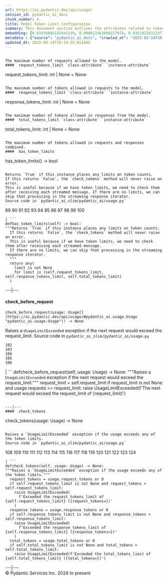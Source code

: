 ```yaml
---
url: https://ai.pydantic.dev/api/usage/
session_id: pydantic_ai_docs
chunk_number: 4
title: Model Token Limit Configuration
summary: This document section outlines the attributes related to token limits for model requests and responses, including maximum allowed tokens for requests, responses, and the total combined. It also describes a method to check if token limits are placed on an instance.
embedding: [0.01916845142841339, 0.008011463098227978, 0.035101503133773804, -0.02755224145948887, 0.007767524104565382, -0.009102767333388329, -0.033329740166664124, 0.014225482009351254, 0.0044005271047353745, -0.021620677784085274, 0.01832108572125435, -0.05233128368854523, -0.015316787175834179, 0.003206511028110981, -0.01699868030846119, -0.003524273168295622, -0.02327689342200756, 0.0731816291809082, 0.022583594545722008, 0.05055952072143555, 0.04550100117921829, 0.05402601882815361, -0.0030717025510966778, 0.01207496877759695, 0.012402360327541828, -0.012408779934048653, 0.038157157599925995, 0.02224978432059288, 0.008756117895245552, -0.002161746844649315, 0.02006717398762703, -0.007485068403184414, -0.0044005271047353745, -0.004949389025568962, -0.012010774575173855, -0.03017137385904789, -0.01771765761077404, 0.03571777045726776, 0.024624977260828018, -0.020182723179459572, -0.0045545934699475765, -0.03612861409783363, -0.027603598311543465, -0.012575685046613216, -0.09582941979169846, 0.029067229479551315, 0.039928924292325974, 0.01384031493216753, -0.03196881711483002, 0.002579010557383299, -0.03882478177547455, 0.04319000244140625, -0.03297024965286255, 0.010271105915307999, 0.01583034172654152, 0.009918036870658398, -0.020311111584305763, 0.05869936943054199, 0.015868859365582466, -0.06414305418729782, 0.01530394796282053, 0.0001569753949297592, -0.0010527883423492312, 0.005941193085163832, -0.015175559557974339, 0.016497964039444923, -0.015894535928964615, -0.005190118215978146, -0.035358283668756485, 0.014225482009351254, 0.03774631395936012, 0.033612195402383804, -0.030684929341077805, -0.003501805244013667, -0.005552816670387983, -0.039030201733112335, 0.016870291903614998, 0.09012895822525024, -0.004772854503244162, -0.013955865055322647, -0.026127126067876816, -0.0073438407853245735, -0.024650653824210167, 0.031557973474264145, -0.0007137616048566997, -0.029503751546144485, -0.0483512319624424, 0.0033413192722946405, -0.03602590411901474, -0.07112740725278854, -0.011035019531846046, -0.030967384576797485, 0.0013063562801107764, 0.007298904936760664, 0.07446552067995071, -0.008730440400540829, 0.030505184084177017, 0.0006800595438107848, -0.015085686929523945, -0.004031409043818712, 0.013583538122475147, -0.03204585239291191, -0.048993173986673355, 0.039774857461452484, 0.01598440855741501, 0.051483917981386185, 0.012280391529202461, 0.011163407936692238, 0.002449016785249114, -0.015060009434819221, -0.05798039212822914, 0.019296839833259583, 0.000616266333963722, 0.025241242721676826, -0.04524422064423561, -0.004962228238582611, -0.07456822693347931, 0.04632268846035004, 0.010335300117731094, 0.0002633976982906461, -0.022159911692142487, -0.013224049471318722, 0.039774857461452484, 0.0034279816318303347, 0.013711926527321339, 0.0019065740052610636, 0.012466554529964924, -0.04218856990337372, -0.0848906934261322, 0.006689057685434818, 0.04308728873729706, 0.014623487368226051, 0.053974661976099014, -0.04717005416750908, 0.004769644699990749, -0.04596319794654846, -0.030993063002824783, -0.00018847078899852931, -0.022313978523015976, -0.018256891518831253, 0.010707627981901169, 0.004718289244920015, -0.009122026152908802, 0.030838996171951294, -0.017923079431056976, -0.015034331008791924, -0.02852799743413925, -0.014662004075944424, -0.007587779778987169, 0.02709004282951355, 0.010380236431956291, 0.04362652450799942, 0.015355303883552551, -0.024560783058404922, -0.0409817136824131, -0.03944104537367821, 0.04085332527756691, 0.07867667078971863, 0.013724765740334988, -0.014636325649917126, -0.051920440047979355, 0.017640624195337296, -0.02150512859225273, -0.04016002640128136, -0.005905886180698872, 0.012222616001963615, 0.00826182123273611, -0.01887315697968006, -0.07128147780895233, -0.04742683097720146, 0.024920271709561348, 0.03456227108836174, -0.013005788438022137, -0.02945239655673504, 0.024201294407248497, -0.04652811214327812, -0.08566102385520935, 0.044576600193977356, -0.018680574372410774, -0.05721006169915199, -0.0034183524549007416, 0.0013304292224347591, -0.04026273638010025, -0.023456638678908348, -0.050456807017326355, -0.03782334923744202, -0.018089985474944115, -0.0022564337123185396, 0.0032000914216041565, 0.02945239655673504, 0.017525075003504753, 0.035075828433036804, 0.027911730110645294, 0.028450964018702507, -0.0053217168897390366, -0.04596319794654846, 0.015406658872961998, 0.009783228859305382, 0.01355785969644785, 0.03720708191394806, 0.004140539560467005, 0.02195448987185955, 0.017833208665251732, -0.004301025532186031, 0.054385505616664886, -0.04812013357877731, -0.02237817272543907, 0.02312282659113407, -0.0380287691950798, -0.012723332270979881, -0.021312544122338295, -0.044140078127384186, 0.021171316504478455, -0.013442309573292732, 0.01055356115102768, 0.005363443400710821, -0.031249839812517166, 0.0006620048661716282, 0.0102518480271101, 0.006939415819942951, -0.018950190395116806, 0.06789200752973557, 0.07251400500535965, -0.013634893111884594, -0.024560783058404922, 0.030684929341077805, 0.010476527735590935, 0.04639972001314163, -0.013660570606589317, 0.03320135176181793, -0.007286065723747015, -0.0007422479102388024, -0.0031647845171391964, -0.03646242618560791, 0.0029304749332368374, -0.02899019606411457, 0.009558548219501972, 0.009879520162940025, 0.03266211599111557, -0.06645405292510986, 0.010630594566464424, -0.013930187560617924, 0.0028614660259336233, 0.05895614996552467, 0.0004722301382571459, -0.035538025200366974, -0.0014564107405021787, -0.008088495582342148, 0.001407462521456182, 0.028913162648677826, 0.05977783724665642, -0.022313978523015976, 0.01318553276360035, -0.006117727607488632, -0.04552667587995529, -0.006258955225348473, -0.023520832881331444, 0.034177105873823166, 0.015278270468115807, 0.031249839812517166, 0.03715572506189346, 0.0394924022257328, -0.05168934166431427, -0.029786206781864166, 0.027783341705799103, -0.020555051043629646, -0.0013520948123186827, 0.033304061740636826, -0.018038630485534668, -0.008293918333947659, -0.0007302114390768111, 0.03782334923744202, 0.023097150027751923, -0.027167076244950294, -0.03073628433048725, 0.01579182595014572, 0.017499396577477455, 0.009648419916629791, -0.003456869162619114, -0.003466498339548707, 0.017486557364463806, -0.013827476650476456, 0.05839123949408531, 0.05168934166431427, 0.024817559868097305, 0.014957298524677753, 0.02973485179245472, -0.007209032773971558, 0.017653463408350945, -0.00826182123273611, -0.004949389025568962, 0.0020028657745569944, 0.006204389967024326, -0.016318220645189285, 0.020092850551009178, 0.015432336367666721, 0.02667919732630253, 0.0006804607692174613, 0.011420185677707195, -0.051920440047979355, 0.022519400343298912, -6.404395389836282e-05, -0.037540894001722336, -0.04128984734416008, -0.009975811466574669, -0.0022628530859947205, 0.04968647658824921, 0.03746385872364044, -0.002161746844649315, 0.004827419761568308, 0.017165586352348328, 0.012973690405488014, -0.03612861409783363, -0.028168508782982826, -0.017974436283111572, -0.014739037491381168, 0.030633574351668358, -0.0052350545302033424, 0.028605030849575996, 0.018192697316408157, -0.00560738192871213, 0.0031856477726250887, 0.01844947412610054, 0.047067344188690186, 0.00699719088152051, 0.00023892357421573251, 0.011516477912664413, -0.002631970914080739, 0.00399289233610034, -0.03761792555451393, -5.887831139261834e-05, 0.012556427158415318, -0.023687738925218582, 0.02458645962178707, -0.038311224430799484, -0.03320135176181793, 0.008878087624907494, 0.01857786253094673, -0.0263710655272007, 0.07441416382789612, 0.009719033725559711, 0.01857786253094673, -0.036950305104255676, -0.019142773002386093, -0.01207496877759695, 0.018346762284636497, 0.02140241675078869, 0.0336892269551754, 0.028605030849575996, 0.0498148649930954, -0.0053217168897390366, -0.011388088576495647, 0.023944515734910965, 0.015175559557974339, -0.045629389584064484, -0.029092907905578613, 0.018410958349704742, -0.029503751546144485, -0.0285536739975214, 0.01744804158806801, -0.06080494821071625, -0.007966526784002781, -0.008293918333947659, 0.007998623885214329, -0.026602163910865784, -0.03484472632408142, -0.02167203463613987, -0.010880952700972557, -0.02667919732630253, -0.012793946079909801, 0.017460880801081657, 0.010669111274182796, 0.055874817073345184, -0.023623544722795486, 0.007247549016028643, 0.009937294758856297, -0.038465291261672974, 0.034485239535570145, -0.005501461215317249, -0.008204045705497265, 0.0482998751103878, -0.0014002405805513263, -0.0004106436390429735, 0.048402588814496994, -0.004750386346131563, 0.018629219383001328, 0.009096348658204079, -0.008364532142877579, -0.024419555440545082, -0.00959064532071352, 0.030145695433020592, -0.03761792555451393, -0.005767867900431156, -0.009597064927220345, 0.013981543481349945, -0.00864698737859726, -0.013788959942758083, 0.061113081872463226, 0.04573209956288338, 0.025664925575256348, -0.019117096439003944, 0.003108614357188344, -0.008993636816740036, 0.02667919732630253, 0.0009637186303734779, 0.024368198588490486, 0.013493665494024754, 0.04054519161581993, 0.020734794437885284, 0.03543531522154808, 0.04614294320344925, 0.019438067451119423, 0.011445864103734493, -0.06321866065263748, 0.07261671870946884, -0.00029409065609797835, 0.004477560520172119, 0.01859070174396038, 0.010277525521814823, 0.01516272034496069, -0.020863184705376625, -0.009616322815418243, -0.04812013357877731, -0.04177772253751755, -0.006849543657153845, 0.00849292054772377, 0.03705301508307457, -0.04272780194878578, 0.013724765740334988, -0.049404021352529526, -0.001180374762043357, -0.01443090382963419, 0.07538992166519165, -0.02092737890779972, -0.003041210351511836, 0.005565655417740345, 0.02447091042995453, 0.03320135176181793, 0.0006945033092051744, -0.025677764788269997, 0.0012822833377867937, -0.04293322190642357, -0.009763970039784908, 0.019296839833259583, -0.008801054209470749, 0.0005271966219879687, 0.016767580062150955, -0.04586048796772957, 0.053512461483478546, 0.013827476650476456, 0.010290364734828472, 0.015637759119272232, -0.03538396209478378, 0.007401615846902132, -0.039749179035425186, -0.04139255732297897, 0.023700576275587082, -0.0022018684539943933, 0.022480882704257965, -0.01326256524771452, 0.015637759119272232, -0.029606463387608528, -0.01568911410868168, -0.015997247770428658, -0.007209032773971558, -0.02180042304098606, 0.010194072499871254, 0.0071897744201123714, 0.0075043267570436, -0.009719033725559711, -0.010784661397337914, -0.04090467840433121, 0.05225425213575363, 0.01978471875190735, 0.013063563033938408, -0.020593566820025444, 0.037849023938179016, -0.0018263310194015503, 0.014302515424787998, -0.007221871521323919, 0.002996274270117283, -0.034331172704696655, -0.03833690285682678, 0.020285435020923615, 0.005998967681080103, 0.015997247770428658, 0.048248521983623505, -0.008101334795355797, -0.04411439970135689, -0.029169941321015358, -0.04257373511791229, -0.004888404626399279, 0.052793484181165695, -0.01457213144749403, -0.01788456365466118, 0.00031074107391759753, 0.004105232656002045, 0.005132343154400587, 0.014007220976054668, -0.03748953714966774, 0.008845990523695946, -0.0076583935879170895, 0.006098469253629446, 0.05284484103322029, -0.004233621526509523, -0.0010319252032786608, 0.011875966563820839, -0.01090021152049303, 0.004294606391340494, 0.05751819536089897, -0.07985784858465195, -0.015547886490821838, 0.048402588814496994, 0.020696278661489487, -0.018231213092803955, 0.024573620408773422, 0.011458702385425568, 0.006400182843208313, -0.04016002640128136, -0.00798578467220068, 0.027346819639205933, -0.04041680321097374, -0.02034962922334671, -0.005575284827500582, -0.032585084438323975, -0.014071415178477764, -0.01642093062400818, 0.01472619827836752, -0.014623487368226051, 0.0015599242178723216, 0.0005227832589298487, -0.007472229655832052, 0.01784604601562023, 0.014828909188508987, -0.021338222548365593, 0.004105232656002045, 0.020439501851797104, -0.0037970994599163532, -0.008043560199439526, -0.00736309913918376, -0.00772900739684701, -0.004352380987256765, -0.03289321810007095, 0.015997247770428658, 0.012774688191711903, -0.008114174008369446, -0.0006098469020798802, 0.019848912954330444, -0.013069982640445232, -0.023674899712204933, 0.008923023007810116, 0.010161975398659706, 0.022917404770851135, -0.05202315375208855, -0.0025180259253829718, 0.002553332829847932, -0.008666245266795158, -0.03073628433048725, 0.0077097490429878235, 0.013069982640445232, 0.008447985164821148, -0.02298159897327423, 0.040622223168611526, 0.023084310814738274, -0.06162663549184799, 0.011330313980579376, 0.011715480126440525, 0.06619727611541748, 0.006714735645800829, 0.022159911692142487, -0.0067725107073783875, 0.020978733897209167, -0.02886180765926838, -0.005793545860797167, 0.012543587945401669, -0.03248237445950508, 0.041675012558698654, -0.014816070906817913, -0.009211897850036621, 0.0234181210398674, -0.015380981378257275, -0.01207496877759695, 0.030248407274484634, 0.01990026794373989, -0.041238490492105484, 0.03443388268351555, -0.024239810183644295, 0.019733361899852753, -0.010303203016519547, 0.008768957108259201, -0.011786093935370445, 0.015766147524118423, 0.006798188202083111, 0.01545801479369402, -0.03489608317613602, 0.016497964039444923, 0.0007671232451684773, 0.0015262222150340676, -0.05787768214941025, 0.010206911712884903, 0.013403793796896935, -0.044165756553411484, -0.04031408950686455, 0.0351785384118557, -0.032431017607450485, 0.022147072479128838, 0.017229780554771423, 0.018398119136691093, 0.011445864103734493, 0.008473662659525871, -0.0007711353828199208, -0.038003090769052505, -0.008370951749384403, -0.021158479154109955, -0.0068752216175198555, -0.010521464049816132, -0.021915972232818604, 0.028887486085295677, 0.03153229504823685, -0.0321742407977581, 0.010296783410012722, -0.021145639941096306, -0.0062236483208835125, -0.007928010076284409, -0.013147016055881977, -0.010341719724237919, -0.024188455194234848, -0.03795173764228821, -0.004551383666694164, 0.011381668969988823, 0.027449531480669975, 0.00784455705434084, 0.0468362420797348, -0.011606349609792233, -0.016574997454881668, -0.01787172444164753, -0.0032081156969070435, 0.03779767081141472, -0.016318220645189285, -0.017910242080688477, 0.019592134281992912, -0.00512592401355505, 0.022455206140875816, -0.01318553276360035, -0.018552185967564583, 0.008948701433837414, -0.035050150007009506, 0.014456581324338913, 0.025138532742857933, -0.005517509765923023, 0.009686936624348164, -0.004378058947622776, 0.011022180318832397, -0.020542211830615997, 0.00907067023217678, -0.042393989861011505, -0.020593566820025444, -0.010791081003844738, 0.006178712006658316, 0.018821801990270615, -0.03145526349544525, 0.021453773602843285, -0.0010134693002328277, 0.01186312735080719, 0.02970917336642742, 0.04557803273200989, 0.03166068345308304, -0.0024377829395234585, 0.019592134281992912, 0.007144838105887175, -0.02827121876180172, 0.06748116761445999, 0.04085332527756691, 0.02444523200392723, -0.0072282906621694565, 0.004676563199609518, -0.0006628073169849813, -0.034023039042949677, -0.021184155717492104, 0.06614591926336288, 0.001762136584147811, 0.009693356230854988, -0.07307892292737961, -0.031121451407670975, 0.01018123421818018, -0.052228573709726334, 0.026139965280890465, 0.03718140348792076, -0.01471335906535387, 0.02579331584274769, 0.0027587548829615116, 0.012838882394134998, 0.0036783397663384676, -0.041084423661231995, 0.0025164210237562656, 0.021774744614958763, -0.019527940079569817, -0.02136390097439289, 0.011298216879367828, -0.049147240817546844, -0.016510803252458572, 0.03045382909476757, -0.046938955783843994, -0.030094340443611145, -0.03060789592564106, 0.037720635533332825, -0.003450449788942933, -0.00658634677529335, -0.000664813385810703, -0.013827476650476456, -0.03602590411901474, 0.044448211789131165, -0.008326015435159206, 0.026550808921456337, -0.019450906664133072, -0.03137822821736336, 0.009654839523136616, 0.011086375452578068, -0.012569266371428967, -0.0011410557199269533, -0.004898033570498228, 0.010341719724237919, -0.014623487368226051, 0.0102518480271101, 0.001842379686422646, -0.008724020794034004, 0.04889046400785446, 0.03438252583146095, -0.013390954583883286, -0.008595631457865238, -0.015624919906258583, -0.007029287982732058, -0.02472768723964691, -0.010566400364041328, -0.01626686379313469, -0.026448098942637444, -0.01331392116844654, 0.033586516976356506, -0.018770447000861168, 0.004862726666033268, 0.019155612215399742, -0.008910184726119041, 0.0017476929351687431, -0.004294606391340494, 0.017743336036801338, 0.004233621526509523, -0.02034962922334671, 0.0032530517783015966, -0.028348252177238464, 0.01843663491308689, -0.03422846272587776, 0.00864698737859726, 0.0241756159812212, -0.0009260044316761196, 0.0366164930164814, 0.0009773599449545145, -0.00472470885142684, 0.007112741004675627, -0.04696463420987129, 0.0061209374107420444, -0.01653647981584072, 0.01725545898079872, -0.023687738925218582, 0.0142768369987607, 0.00966125912964344, -0.003537112148478627, -0.0439346544444561, 0.005064939148724079, -0.0008377371123060584, -0.010964405722916126, -0.021774744614958763, -0.022147072479128838, 0.002421734156087041, 0.026884619146585464, 0.03438252583146095, -0.025112854316830635, -0.008242562413215637, -0.03869639337062836, -0.013647732324898243, 0.008037140592932701, 0.010957986116409302, -0.008525017648935318, -0.023251216858625412, -0.016433769837021828, 0.013442309573292732, -0.04365219920873642, -0.01514988113194704, -0.01011062040925026, 0.02095305547118187, -0.0011546970345079899, -0.028168508782982826, 0.03381761536002159, -0.004413365852087736, -0.020863184705376625, -0.022737661376595497, 0.019258324056863785, 0.026319708675146103, -0.08427442610263824, -0.013506504707038403, 0.021607838571071625, 0.01801295205950737, 0.01598440855741501, 0.002978620817884803, 0.019848912954330444, 0.047966066747903824, -0.0424710251390934, -0.03561506047844887, 0.03294457122683525, -0.005514299962669611, -0.015419498085975647, -0.052356962114572525, 0.0395437590777874, 0.009821745567023754, -0.02180042304098606, -0.008794634602963924, 0.06537558883428574, -0.004702240694314241, -0.0053891208954155445, 0.012710493989288807, 0.008082076907157898, 0.027141397818922997, 0.028373930603265762, 0.0023848223499953747, -0.011978677473962307, 0.02286604978144169, 0.02167203463613987, -0.026987330988049507, 0.020272595807909966, -0.015329625457525253, 0.012171261012554169, 0.029067229479551315, 0.004743967205286026, 0.019977301359176636, 0.009321028366684914, 0.012999368831515312, 0.023610705509781837, -0.023610705509781837, 0.017242619767785072, -0.008961539715528488, 0.03435685113072395, 0.0205165334045887, -0.00032538542291149497, -0.024483749642968178, -0.04645107686519623, -0.0139045100659132, 0.008107754401862621, 0.019836073741316795, -0.01859070174396038, 0.012800365686416626, -0.0161127969622612, -0.0059732901863753796, -0.004991115536540747, 0.05941834673285484, -0.03338109329342842, 0.012742591090500355, -0.007992204278707504, 0.028502319008111954, 0.0013625264400616288, 0.013660570606589317, -0.018629219383001328, 0.015098526142537594, 0.03137822821736336, 0.018719090148806572, -0.0058737886138260365, -0.015907375141978264, -0.008345273323357105, -0.015393820591270924, 0.02475336566567421, -0.012042871676385403, -0.019553618505597115, 0.004214363172650337, -0.0023495154455304146, 0.0053217168897390366, 0.033329740166664124, 0.0019932365976274014, -0.03556370362639427, -0.0043716393411159515, 0.04069925844669342, -0.011644866317510605, -0.005552816670387983, 0.026858942583203316, -0.012338166125118732, 0.012582104653120041, 0.025677764788269997, -0.011067116633057594, 0.002633575815707445, -0.0074465516954660416, 0.031712040305137634, 0.03558938205242157, 0.002875909674912691, 0.014109931886196136, -0.030710607767105103, -0.009930876083672047, -0.005822433158755302, -0.01930967904627323, 0.019450906664133072, 0.004281767178326845, -0.002458645962178707, -0.004994325339794159, -0.03284186124801636, 0.033766262233257294, -0.00015356506628450006, 0.04175204783678055, 0.01346798799932003, -0.013532182201743126, -0.01728113554418087, 0.05145823955535889, 0.010007908567786217, 0.006413022056221962, 0.0021922392770648003, 0.05664515122771263, -0.043549489229917526, -0.008101334795355797, 0.028630707412958145, -0.011156989261507988, -0.03746385872364044, 0.027346819639205933, -0.016215508803725243, 0.026704875752329826, 0.0036077259574085474, 0.05459092929959297, -0.0010351348901167512, 0.019977301359176636, 0.0034087232779711485, 0.0074080354534089565, 0.0069265770725905895, -0.02213423326611519, 0.026037253439426422, 0.023353926837444305, -0.03384329378604889, 0.016767580062150955, -0.02696165256202221, -0.01670338585972786, 0.04509015381336212, -0.027577919885516167, 0.0040346188470721245, -0.018847480416297913, -0.026833264157176018, 0.014559293165802956, 0.03746385872364044, -0.020567890256643295, -0.026448098942637444, -0.001076058833859861, 0.004965438041836023, -0.03702733665704727, -0.0020734795834869146, -0.007735426537692547, -0.03456227108836174, 0.009712615050375462, 0.0008144666207954288, 0.03715572506189346, -0.0600859709084034, 0.022044360637664795, -0.0006134578725323081, -0.04596319794654846, -0.03240533918142319, 0.021607838571071625, -0.013018626719713211, 0.04434550181031227, 0.01004000660032034, 0.023212699219584465, 0.031403906643390656, -0.011914483271539211, -0.02227546088397503, 0.0161127969622612, 0.006111308000981808, 0.0035627898760139942, -0.01652364246547222, -0.04026273638010025, 0.005918724928051233, 0.004352380987256765, 0.005998967681080103, 0.039903245866298676, 0.006843124516308308, 0.020118528977036476, -0.0026865361724048853, 0.039338335394859314, 0.0033669969998300076, 0.013429471291601658, 0.003360577393323183, 0.0037521633785218, 0.046194300055503845, 0.00406350614503026, 0.014418065547943115, 0.039030201733112335, -0.013506504707038403, -0.017229780554771423, 0.04935266450047493, 0.026910297572612762, 0.038413938134908676, 0.003302802564576268, -0.02755224145948887, -0.011503638699650764, 0.04865936562418938, 0.003212930401787162, -0.007696910295635462, 0.04139255732297897, 0.04234263300895691, 0.062448326498270035, -0.02752656489610672, -0.002118415664881468, -0.014405226334929466, 0.01608712039887905, -0.02852799743413925, -0.009134865365922451, -0.009770389646291733, 0.04347245767712593, -0.03250804916024208, -0.008518598973751068, -0.0033734163735061884, -0.025369631126523018, -0.05905885994434357, 0.023918837308883667, 0.010245428420603275, 0.001224508392624557, 0.006230067927390337, 0.0038356161676347256, -0.05166366323828697, 0.01565059833228588, 0.007298904936760664, -0.015843180939555168, 0.029041552916169167, 0.013403793796896935, 0.00312787271104753, 0.021890295669436455, 0.054385505616664886, -0.00047744595212861896, 0.0234052836894989, 0.03451091796159744, -0.03915859013795853, 0.0029738061130046844, 0.026602163910865784, -0.025100015103816986, 0.03746385872364044, 0.01238310243934393, 0.017075713723897934, 0.013930187560617924, 0.011086375452578068, 0.028065796941518784, -0.0395951122045517, 0.0027378916274756193, 0.014174126088619232, 0.01742236316204071, 0.014764714986085892, 0.030787641182541847, 0.026319708675146103, -0.009558548219501972, 0.028450964018702507, -0.006843124516308308, 0.0039672148413956165, 0.03751521557569504, 0.05479634925723076, -0.02385464310646057, 0.027064364403486252, 0.008204045705497265, -0.013429471291601658, 0.028810452669858932, 0.004483979661017656, 0.026448098942637444, 0.016587836667895317, 0.02883613109588623, -0.029195619747042656, -0.016664870083332062, 0.006387344095855951, 0.011837449856102467, 0.026319708675146103, 0.02169771119952202, -0.003049234626814723, -0.007587779778987169, -0.01802579127252102, 0.02594738081097603, -0.016613513231277466, -0.029092907905578613, 0.0012028428027406335, -0.043549489229917526, -0.03633403778076172, -0.016164153814315796, -0.013647732324898243, -0.002360749524086714, -0.010341719724237919, -0.044165756553411484, 0.014456581324338913, -0.03312431648373604, 0.03998028114438057, -0.03309863805770874, -0.017550751566886902, 0.016035763546824455, 0.007401615846902132, 0.03456227108836174, 0.01516272034496069, 0.00041646126192063093, -0.003073307452723384, 0.02883613109588623, 0.04026273638010025, 0.01486742589622736, -0.013044304214417934, -0.010271105915307999, 0.01376328244805336, -0.026319708675146103, -0.010303203016519547, -0.011554994620382786, 0.023187022656202316, 0.01652364246547222, -0.00018616380111780018, -0.01785888522863388, 0.021620677784085274, 0.014263998717069626, -0.004615578334778547, -0.00017482947441749275, 0.022057199850678444, 0.016664870083332062, -0.008082076907157898, 0.03407439589500427, -0.007632715627551079, -0.03176339715719223, 0.0016289332415908575, 0.007587779778987169, -0.015766147524118423, 0.00571330264210701, 0.005443686153739691, 0.005209376569837332, 0.01742236316204071, 0.019001545384526253, -0.003524273168295622, -0.02667919732630253, -0.0007554879994131625, 0.008531437255442142, -0.0004846678057219833, -0.03556370362639427, 0.002240384928882122, 0.018128501251339912, -0.062140192836523056, -0.018269730731844902, -0.07770092040300369, -0.00959064532071352, -0.02020840160548687, -0.040365446358919144, 0.0025148161221295595, -0.012851721607148647, 0.0012983320048078895, -0.0035467413254082203, -0.00637450534850359, 0.0061048888601362705, -0.029246974736452103, 0.005100246053189039, -0.03556370362639427, 0.023751933127641678, 0.08509611338376999, 0.01802579127252102, 0.017024358734488487, 0.025703443214297295, 0.004705450497567654, 0.006162663456052542, -0.00736309913918376, 0.017653463408350945, 0.002561357105150819, -0.0045032380148768425, -0.024856077507138252, 0.012325326912105083, -0.009686936624348164, 0.013493665494024754, -0.019733361899852753, 0.02768062986433506, -0.0023655639961361885, -0.010598497465252876, 0.031403906643390656, 0.004978276789188385, 0.006384134292602539, -0.0015238148625940084, -0.008358112536370754, -0.014880265109241009, -0.007151257712393999, -0.01887315697968006, 0.00849292054772377, -0.0019771878141909838, 0.05489906296133995, 0.019656328484416008, 0.009468675591051579, 0.017371008172631264, 0.009243995882570744, 0.011856707744300365, -0.03723276033997536, -0.02783469669520855, -0.008890925906598568, 0.012068549171090126, 0.03348380699753761, 0.012922335416078568, 0.029324008151888847, -0.005334555637091398, 0.01011703908443451, 0.022493721917271614, -0.011773255653679371, 0.007696910295635462, 0.01874476857483387, -0.022288300096988678, -0.010906631126999855, 0.0128196245059371, 0.0106049170717597, -0.02108144573867321, -0.0227119829505682, -0.0017862095264717937, -0.013403793796896935, 0.020400984212756157, 0.023071471601724625, 0.03746385872364044, -0.0424966998398304, 0.022172750905156136, -0.018359601497650146, 0.029401041567325592, 0.0033413192722946405, 0.02678190916776657, 0.0027731985319405794, -0.0366164930164814, -0.02268630638718605, -0.030684929341077805, -0.013955865055322647, 0.04003163427114487, -0.0351785384118557, 0.011850288137793541, -0.003944746684283018, 0.0034087232779711485, 0.023366766050457954, 0.010720467194914818, -0.027013009414076805, -0.012716913595795631, 0.01009778119623661, -0.02678190916776657, 0.008306756615638733, -0.0027170286048203707, -0.018988708034157753, 0.022455206140875816, -0.03648810461163521, -0.029657818377017975, 0.010335300117731094, -0.008005043491721153, -0.0219416506588459, 0.022313978523015976, 0.007010030094534159, -0.01399438176304102, 0.007440132554620504, 0.015175559557974339, -0.008711181581020355, -0.013724765740334988, 0.01457213144749403, 0.00021605432266369462, -0.009693356230854988, 0.020824667066335678, 0.03854232653975487, -0.011991516686975956, -0.01413560938090086, 0.0424710251390934, -0.0005055309738963842, -0.014251159504055977, 0.011606349609792233, -0.02140241675078869, -0.029811885207891464, -0.009423740208148956, 0.027064364403486252, 0.00863414816558361, 0.01032246183604002, -0.0025565424002707005, 0.0024730898439884186, 0.025549376383423805, -0.05946970358490944, 0.016343897208571434, -0.011837449856102467, -0.009442998096346855, 0.04277915507555008, -0.021864617243409157, -0.010945147834718227, 0.04306161031126976, -0.007793201599270105, 0.02945239655673504, 0.020169883966445923, -0.00025818191352300346, -0.02533111535012722, 0.004127700813114643, 0.011760416440665722, 0.030248407274484634, -0.009853842668235302, -0.014020060189068317, 0.01404573768377304, 0.007831718772649765, -0.0025677764788269997, -0.007786782458424568, -0.022082878276705742, 0.03204585239291191, 0.00826823990792036, 0.027783341705799103, -0.0204780176281929, -0.031121451407670975, 0.0036462426651269197, 0.0013167879078537226, -0.022763337939977646, -0.016356736421585083, -0.005758238956332207, 0.03327838331460953, -0.011009342037141323, -0.012351005338132381, -0.0002631970855873078, 0.020747633650898933, -0.000894709606654942, -0.0819634273648262, -0.0014307330129668117, 0.021158479154109955, -0.031095772981643677, 0.0008802658994682133, 0.026473775506019592, 0.014212642796337605, -0.017743336036801338, 0.025241242721676826, 7.778557483106852e-05, -0.0013857969315722585, 0.008499340154230595, 0.005745399743318558, 0.0023158134426921606, 0.03399736061692238, 0.004512867424637079, -0.010072103701531887, -0.03137822821736336, 0.03145526349544525, 0.012248293496668339, -0.0011715480359271169, 0.01744804158806801, -0.005045680794864893, 0.012357424013316631, -0.008390209637582302, -0.0394924022257328, -0.02137674018740654, -0.013198371045291424, -0.01978471875190735, -0.0010062474757432938, 0.0009332262561656535, 0.011388088576495647, -0.023983033373951912, 0.005777497310191393, -0.00035206624306738377, -0.009269673377275467, 1.5208559489110485e-05, 0.001850403961725533, -0.024804720655083656, 0.025266921147704124, 0.015612081624567509, -0.009635581634938717, -0.013005788438022137, 0.03443388268351555, -0.03029976226389408, -0.021428095176815987, 0.007902332581579685, -0.04660514369606972, -0.002230755751952529, -0.007562101818621159, 0.020400984212756157, -0.0022789016366004944, -0.0062204385176301, 0.0016706596361473203, -0.030428152531385422, -0.041649334132671356, 0.029683496803045273, -0.006612024735659361, 0.018667735159397125, 0.02678190916776657, -0.03392032906413078, -0.011445864103734493, 0.007908751256763935, -0.007613457273691893, -0.05392330512404442, 0.00922473706305027, 0.0040346188470721245, 0.005694044288247824, -0.0076583935879170895, 0.015072847716510296, -0.030197052285075188, -0.003559580072760582, 0.010598497465252876, -0.010938728228211403, -0.012376682832837105, 0.029657818377017975, 0.00894228182733059, 0.0007153665064834058, -0.012254713103175163, 0.004753596149384975, -0.016652030870318413, 0.019438067451119423, 0.041803400963544846, 0.06167799234390259, 0.00015978390001691878, 0.006663380190730095, 0.011908063665032387, 0.007767524104565382, 0.02033679001033306, 0.01106069702655077, -0.023970194160938263, -0.0011137730907648802, 0.02755224145948887, -0.005880208220332861, 0.03384329378604889, -0.013596376404166222, 0.02768062986433506, -0.0067083160392940044, -0.04801741987466812, 0.016138475388288498, -0.018975868821144104, -0.01979755610227585, 0.01477755419909954, 0.038003090769052505, -0.006669799331575632, -0.03235398232936859, -0.004403736907988787, 0.008030720986425877, -0.005097036249935627, 0.03582048416137695, 0.03543531522154808, -0.011311055161058903, -0.017499396577477455, -0.027167076244950294, 0.0033894649241119623, -0.00782529916614294, -0.014122771099209785, 0.03497311472892761, 0.03348380699753761, 0.02241668850183487, -0.0020975524093955755, 0.012543587945401669, -0.015573564916849136, -0.004198314622044563, -0.02883613109588623, 0.00894228182733059, -0.028887486085295677, -0.005957241635769606, -0.0006419441197067499, -0.0424453467130661, 0.0204780176281929, -0.009892359375953674, 0.03746385872364044, 0.03540963679552078, 0.007735426537692547, 0.04190611094236374, 0.004779274109750986, 0.0234437994658947, -0.031121451407670975, 0.04057087004184723, 0.03584615886211395, 0.01669054664671421, -0.013224049471318722, -0.007664812728762627, 0.0011217973660677671, 0.026319708675146103, -0.0015839971601963043, 0.007420874200761318, -0.01947658509016037, -0.008756117895245552, 0.024355359375476837, 0.005796755664050579, 0.044884733855724335, -0.010630594566464424, 0.016305381432175636, -0.01559924241155386, -0.0029770159162580967, 0.006599185522645712, 0.01318553276360035, -0.010489366948604584, 0.034767694771289825, -0.01142660528421402, -0.03497311472892761, -0.0027491257060319185, 0.025870349258184433, 0.027167076244950294, 0.02195448987185955, 0.006984352134168148, -0.04141823574900627, 0.016780419275164604, 0.024920271709561348, -0.00856353435665369, -0.004772854503244162, 0.015547886490821838, -0.03181475028395653, 0.02709004282951355, -0.022301139310002327, 0.055566683411598206, 0.02665352076292038, 0.010438011959195137, -0.0008497735252603889, 0.024265488609671593, 0.027269786223769188, 0.026448098942637444, 0.0027298673521727324, -0.029811885207891464, 0.004808161407709122, -0.0016546109691262245, -0.020606406033039093, 0.020144207403063774, 0.01815417967736721, -0.00950719229876995, -0.024072904139757156, -0.017910242080688477, 0.010405913926661015, 0.02549802139401436, 0.06311594694852829, 0.03525556996464729, -0.01558640319854021, -0.0022917406167834997, 0.0212483499199152, -0.007940849289298058, -0.04439685493707657, -0.01502149272710085, -0.021633516997098923, 0.007523585110902786, -4.955006079399027e-05, 0.023032955825328827, -0.01594589278101921, 0.02649945393204689, -0.004926921334117651, 4.1851748392218724e-05, -0.006612024735659361, -0.017679141834378242, 0.0009179800981655717, 0.0007233907817862928, 0.027064364403486252, 0.025408148765563965, 0.01580466516315937, 0.009577806107699871, -0.0020975524093955755, 0.004024989902973175, -0.011465121991932392, 0.013416632078588009, 0.005145182367414236, 0.010245428420603275, -0.01156783290207386, 0.034613627940416336, 0.004102022852748632, 0.03543531522154808, -0.008614890277385712, -0.020246917381882668, 0.0038291967939585447, 0.008306756615638733]
metadata : {"source": "pydantic_ai_docs", "crawled_at": "2025-03-14T10:14:35.810948", "url_path": "/api/usage/", "chunk_size": 3969}
updated_dt: 2025-03-14T10:14:35.811485
---
```

```

The maximum number of requests allowed to the model.
####  request_tokens_limit `class-attribute` `instance-attribute`
```
request_tokens_limit: int[](https://docs.python.org/3/library/functions.html#int) | None = None

```

The maximum number of tokens allowed in requests to the model.
####  response_tokens_limit `class-attribute` `instance-attribute`
```
response_tokens_limit: int[](https://docs.python.org/3/library/functions.html#int) | None = None

```

The maximum number of tokens allowed in responses from the model.
####  total_tokens_limit `class-attribute` `instance-attribute`
```
total_tokens_limit: int[](https://docs.python.org/3/library/functions.html#int) | None = None

```

The maximum number of tokens allowed in requests and responses combined.
####  has_token_limits
```
has_token_limits() -> bool[](https://docs.python.org/3/library/functions.html#bool)

```

Returns `True` if this instance places any limits on token counts.
If this returns `False`, the `check_tokens` method will never raise an error.
This is useful because if we have token limits, we need to check them after receiving each streamed message. If there are no limits, we can skip that processing in the streaming response iterator.
Source code in `pydantic_ai_slim/pydantic_ai/usage.py`
```
 89
 90
 91
 92
 93
 94
 95
 96
 97
 98
 99
100
```
| ```
defhas_token_limits(self) -> bool:
"""Returns `True` if this instance places any limits on token counts.
  If this returns `False`, the `check_tokens` method will never raise an error.
  This is useful because if we have token limits, we need to check them after receiving each streamed message.
  If there are no limits, we can skip that processing in the streaming response iterator.
  """
  return any(
    limit is not None
    for limit in (self.request_tokens_limit, self.response_tokens_limit, self.total_tokens_limit)
  )

```
  
---|---  
####  check_before_request
```
check_before_request(usage: Usage[](https://ai.pydantic.dev/api/usage/#pydantic_ai.usage.Usage "pydantic_ai.usage.Usage")) -> None

```

Raises a `UsageLimitExceeded` exception if the next request would exceed the request_limit.
Source code in `pydantic_ai_slim/pydantic_ai/usage.py`
```
102
103
104
105
106
```
| ```
defcheck_before_request(self, usage: Usage) -> None:
"""Raises a `UsageLimitExceeded` exception if the next request would exceed the request_limit."""
  request_limit = self.request_limit
  if request_limit is not None and usage.requests >= request_limit:
    raise UsageLimitExceeded(f'The next request would exceed the request_limit of {request_limit}')

```
  
---|---  
####  check_tokens
```
check_tokens(usage: Usage[](https://ai.pydantic.dev/api/usage/#pydantic_ai.usage.Usage "pydantic_ai.usage.Usage")) -> None

```

Raises a `UsageLimitExceeded` exception if the usage exceeds any of the token limits.
Source code in `pydantic_ai_slim/pydantic_ai/usage.py`
```
108
109
110
111
112
113
114
115
116
117
118
119
120
121
122
123
124
```
| ```
defcheck_tokens(self, usage: Usage) -> None:
"""Raises a `UsageLimitExceeded` exception if the usage exceeds any of the token limits."""
  request_tokens = usage.request_tokens or 0
  if self.request_tokens_limit is not None and request_tokens > self.request_tokens_limit:
    raise UsageLimitExceeded(
      f'Exceeded the request_tokens_limit of {self.request_tokens_limit} ({request_tokens=})'
    )
  response_tokens = usage.response_tokens or 0
  if self.response_tokens_limit is not None and response_tokens > self.response_tokens_limit:
    raise UsageLimitExceeded(
      f'Exceeded the response_tokens_limit of {self.response_tokens_limit} ({response_tokens=})'
    )
  total_tokens = usage.total_tokens or 0
  if self.total_tokens_limit is not None and total_tokens > self.total_tokens_limit:
    raise UsageLimitExceeded(f'Exceeded the total_tokens_limit of {self.total_tokens_limit} ({total_tokens=})')

```
  
---|---  
© Pydantic Services Inc. 2024 to present